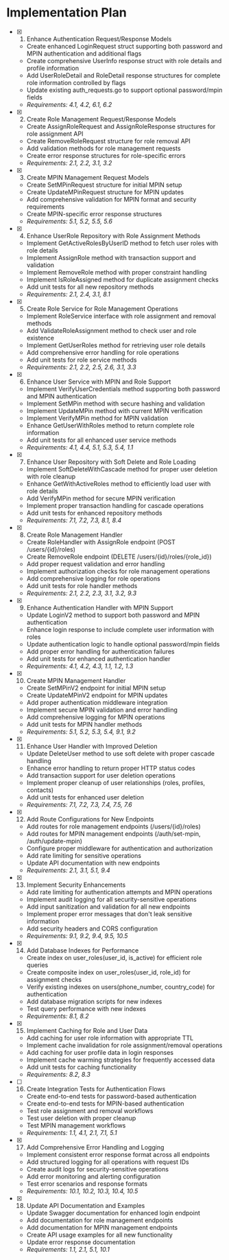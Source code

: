 # Implementation Plan

- [x] 1. Enhance Authentication Request/Response Models

  - Create enhanced LoginRequest struct supporting both password and MPIN authentication and additional flags
  - Create comprehensive UserInfo response struct with role details and profile information
  - Add UserRoleDetail and RoleDetail response structures for complete role information controlled by flags
  - Update existing auth_requests.go to support optional password/mpin fields
  - _Requirements: 4.1, 4.2, 6.1, 6.2_

- [x] 2. Create Role Management Request/Response Models

  - Create AssignRoleRequest and AssignRoleResponse structures for role assignment API
  - Create RemoveRoleRequest structure for role removal API
  - Add validation methods for role management requests
  - Create error response structures for role-specific errors
  - _Requirements: 2.1, 2.2, 3.1, 3.2_

- [x] 3. Create MPIN Management Request Models

  - Create SetMPinRequest structure for initial MPIN setup
  - Create UpdateMPinRequest structure for MPIN updates
  - Add comprehensive validation for MPIN format and security requirements
  - Create MPIN-specific error response structures
  - _Requirements: 5.1, 5.2, 5.5, 5.6_

- [x] 4. Enhance UserRole Repository with Role Assignment Methods

  - Implement GetActiveRolesByUserID method to fetch user roles with role details
  - Implement AssignRole method with transaction support and validation
  - Implement RemoveRole method with proper constraint handling
  - Implement IsRoleAssigned method for duplicate assignment checks
  - Add unit tests for all new repository methods
  - _Requirements: 2.1, 2.4, 3.1, 8.1_

- [x] 5. Create Role Service for Role Management Operations

  - Implement RoleService interface with role assignment and removal methods
  - Add ValidateRoleAssignment method to check user and role existence
  - Implement GetUserRoles method for retrieving user role details
  - Add comprehensive error handling for role operations
  - Add unit tests for role service methods
  - _Requirements: 2.1, 2.2, 2.5, 2.6, 3.1, 3.3_

- [x] 6. Enhance User Service with MPIN and Role Support

  - Implement VerifyUserCredentials method supporting both password and MPIN authentication
  - Implement SetMPin method with secure hashing and validation
  - Implement UpdateMPin method with current MPIN verification
  - Implement VerifyMPin method for MPIN validation
  - Enhance GetUserWithRoles method to return complete role information
  - Add unit tests for all enhanced user service methods
  - _Requirements: 4.1, 4.4, 5.1, 5.3, 5.4, 1.1_

- [x] 7. Enhance User Repository with Soft Delete and Role Loading

  - Implement SoftDeleteWithCascade method for proper user deletion with role cleanup
  - Enhance GetWithActiveRoles method to efficiently load user with role details
  - Add VerifyMPin method for secure MPIN verification
  - Implement proper transaction handling for cascade operations
  - Add unit tests for enhanced repository methods
  - _Requirements: 7.1, 7.2, 7.3, 8.1, 8.4_

- [x] 8. Create Role Management Handler

  - Create RoleHandler with AssignRole endpoint (POST /users/{id}/roles)
  - Create RemoveRole endpoint (DELETE /users/{id}/roles/{role_id})
  - Add proper request validation and error handling
  - Implement authorization checks for role management operations
  - Add comprehensive logging for role operations
  - Add unit tests for role handler methods
  - _Requirements: 2.1, 2.2, 2.3, 3.1, 3.2, 9.3_

- [x] 9. Enhance Authentication Handler with MPIN Support

  - Update LoginV2 method to support both password and MPIN authentication
  - Enhance login response to include complete user information with roles
  - Update authentication logic to handle optional password/mpin fields
  - Add proper error handling for authentication failures
  - Add unit tests for enhanced authentication handler
  - _Requirements: 4.1, 4.2, 4.3, 1.1, 1.2, 1.3_

- [x] 10. Create MPIN Management Handler

  - Create SetMPinV2 endpoint for initial MPIN setup
  - Create UpdateMPinV2 endpoint for MPIN updates
  - Add proper authentication middleware integration
  - Implement secure MPIN validation and error handling
  - Add comprehensive logging for MPIN operations
  - Add unit tests for MPIN handler methods
  - _Requirements: 5.1, 5.2, 5.3, 5.4, 9.1, 9.2_

- [x] 11. Enhance User Handler with Improved Deletion

  - Update DeleteUser method to use soft delete with proper cascade handling
  - Enhance error handling to return proper HTTP status codes
  - Add transaction support for user deletion operations
  - Implement proper cleanup of user relationships (roles, profiles, contacts)
  - Add unit tests for enhanced user deletion
  - _Requirements: 7.1, 7.2, 7.3, 7.4, 7.5, 7.6_

- [x] 12. Add Route Configurations for New Endpoints

  - Add routes for role management endpoints (/users/{id}/roles)
  - Add routes for MPIN management endpoints (/auth/set-mpin, /auth/update-mpin)
  - Configure proper middleware for authentication and authorization
  - Add rate limiting for sensitive operations
  - Update API documentation with new endpoints
  - _Requirements: 2.1, 3.1, 5.1, 9.4_

- [x] 13. Implement Security Enhancements

  - Add rate limiting for authentication attempts and MPIN operations
  - Implement audit logging for all security-sensitive operations
  - Add input sanitization and validation for all new endpoints
  - Implement proper error messages that don't leak sensitive information
  - Add security headers and CORS configuration
  - _Requirements: 9.1, 9.2, 9.4, 9.5, 10.5_

- [x] 14. Add Database Indexes for Performance

  - Create index on user_roles(user_id, is_active) for efficient role queries
  - Create composite index on user_roles(user_id, role_id) for assignment checks
  - Verify existing indexes on users(phone_number, country_code) for authentication
  - Add database migration scripts for new indexes
  - Test query performance with new indexes
  - _Requirements: 8.1, 8.2_

- [x] 15. Implement Caching for Role and User Data

  - Add caching for user role information with appropriate TTL
  - Implement cache invalidation for role assignment/removal operations
  - Add caching for user profile data in login responses
  - Implement cache warming strategies for frequently accessed data
  - Add unit tests for caching functionality
  - _Requirements: 8.2, 8.3_

- [ ] 16. Create Integration Tests for Authentication Flows

  - Create end-to-end tests for password-based authentication
  - Create end-to-end tests for MPIN-based authentication
  - Test role assignment and removal workflows
  - Test user deletion with proper cleanup
  - Test MPIN management workflows
  - _Requirements: 1.1, 4.1, 2.1, 7.1, 5.1_

- [x] 17. Add Comprehensive Error Handling and Logging

  - Implement consistent error response format across all endpoints
  - Add structured logging for all operations with request IDs
  - Create audit logs for security-sensitive operations
  - Add error monitoring and alerting configuration
  - Test error scenarios and response formats
  - _Requirements: 10.1, 10.2, 10.3, 10.4, 10.5_

- [x] 18. Update API Documentation and Examples
  - Update Swagger documentation for enhanced login endpoint
  - Add documentation for role management endpoints
  - Add documentation for MPIN management endpoints
  - Create API usage examples for all new functionality
  - Update error response documentation
  - _Requirements: 1.1, 2.1, 5.1, 10.1_
